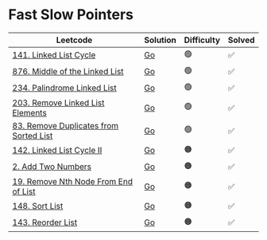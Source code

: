 # Fast Slow Pointers

| Leetcode                                                                                                    | Solution                                                                          | Difficulty | Solved |
| ----------------------------------------------------------------------------------------------------------- | --------------------------------------------------------------------------------- | ---------- | ------ |
| [141. Linked List Cycle](https://leetcode.com/problems/linked-list-cycle/)                                  | [Go](<../Fast Slow Pointers/Solutions/141. Linked List Cycle.md>)                 | 🟢         | ✅     |
| [876. Middle of the Linked List](https://leetcode.com/problems/middle-of-the-linked-list/)                  | [Go](<../Fast Slow Pointers/Solutions/876. Middle of the Linked List.md>)         | 🟢         | ✅     |
| [234. Palindrome Linked List](https://leetcode.com/problems/palindrome-linked-list/)                        | [Go](<../Fast Slow Pointers/Solutions/234. Palindrome Linked List.md>)            | 🟢         | ✅     |
| [203. Remove Linked List Elements](https://leetcode.com/problems/remove-linked-list-elements/)              | [Go](<../Fast Slow Pointers/Solutions/203. Remove Linked List Elements.md>)       | 🟢         | ✅     |
| [83. Remove Duplicates from Sorted List](https://leetcode.com/problems/remove-duplicates-from-sorted-list/) | [Go](<../Fast Slow Pointers/Solutions/83. Remove Duplicates from Sorted List.md>) | 🟢         | ✅     |
| [142. Linked List Cycle II](https://leetcode.com/problems/linked-list-cycle-ii/)                            | [Go](<../Fast Slow Pointers/Solutions/142. Linked List Cycle II.md>)              | 🟠         | ✅     |
| [2. Add Two Numbers](https://leetcode.com/problems/add-two-numbers/)                                        | [Go](<../Fast Slow Pointers/Solutions/2. Add Two Numbers.md>)                     | 🟠         | ✅     |
| [19. Remove Nth Node From End of List](https://leetcode.com/problems/remove-nth-node-from-end-of-list/)     | [Go](<../Fast Slow Pointers/Solutions/19. Remove Nth Node From End of List.md>)   | 🟠         | ✅     |
| [148. Sort List](https://leetcode.com/problems/sort-list/)                                                  | [Go](<../Fast Slow Pointers/Solutions/148. Sort List.md>)                         | 🟠         | ✅     |
| [143. Reorder List](https://leetcode.com/problems/reorder-list/)                                            | [Go](<../Fast Slow Pointers/Solutions/143. Reorder List.md>)                      | 🟠         | ✅     |
